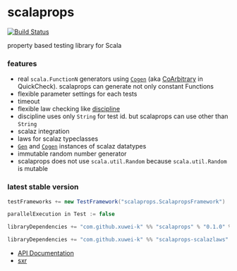 # scalaprops

[![Build Status](https://secure.travis-ci.org/xuwei-k/scalaprops.png)](http://travis-ci.org/xuwei-k/scalaprops)

property based testing library for Scala

### features
- real `scala.FunctionN` generators using [`Cogen`](core/src/main/scala/scalaprops/Cogen.scala) (aka [CoArbitrary](https://hackage.haskell.org/package/QuickCheck-2.8.1/docs/Test-QuickCheck-Arbitrary.html#t:CoArbitrary) in QuickCheck). scalaprops can generate not only constant Functions
- flexible parameter settings for each tests
- timeout
- flexible law checking like [discipline](https://github.com/typelevel/discipline)
 - discipline uses only `String` for test id. but scalaprops can use other than `String`
- scalaz integration
 - laws for scalaz typeclasses
 - [`Gen`](core/src/main/scala/scalaprops/Gen.scala) and [`Cogen`](core/src/main/scala/scalaprops/Cogen.scala) instances of scalaz datatypes
- immutable random number generator
 - scalaprops does not use `scala.util.Random` because `scala.util.Random` is mutable


### latest stable version

```scala
testFrameworks += new TestFramework("scalaprops.ScalapropsFramework")

parallelExecution in Test := false

libraryDependencies += "com.github.xuwei-k" %% "scalaprops" % "0.1.0" % "test"
```

```scala
libraryDependencies += "com.github.xuwei-k" %% "scalaprops-scalazlaws" % "0.1.0" % "test"
```

- [API Documentation](https://oss.sonatype.org/service/local/repositories/releases/archive/com/github/xuwei-k/scalaprops-all_2.11/0.1.0/scalaprops-all_2.11-0.1.0-javadoc.jar/!/index.html)
- [sxr](https://oss.sonatype.org/service/local/repositories/releases/archive/com/github/xuwei-k/scalaprops-all_2.11/0.1.0/scalaprops-all_2.11-0.1.0-sxr.jar/!/index.html)

